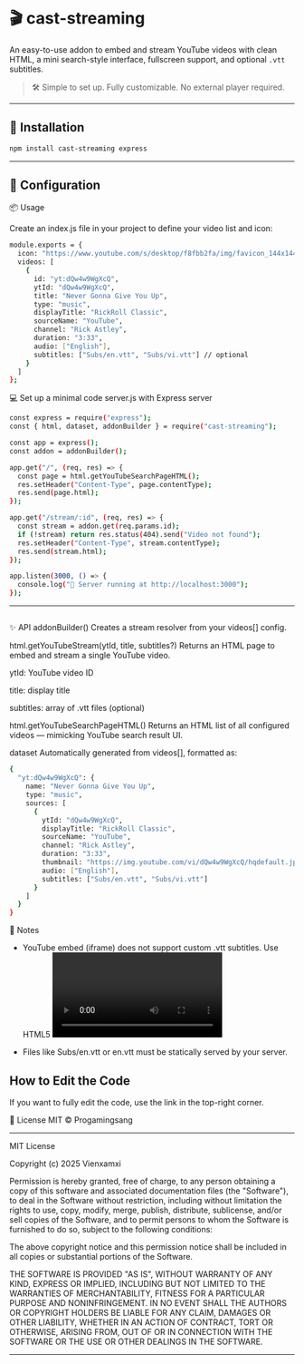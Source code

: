 # 🎬 cast-streaming

An easy-to-use addon to embed and stream YouTube videos with clean HTML, a mini search-style interface, fullscreen support, and optional `.vtt` subtitles.

> 🛠 Simple to set up. Fully customizable. No external player required.

---

## 🚀 Installation

```bash
npm install cast-streaming express
```

---

## 🔧 Configuration

📦 Usage

Create an index.js file in your project to define your video list and icon:

```bash
module.exports = {
  icon: "https://www.youtube.com/s/desktop/f8fbb2fa/img/favicon_144x144.png",
  videos: [
    {
      id: "yt:dQw4w9WgXcQ",
      ytId: "dQw4w9WgXcQ",
      title: "Never Gonna Give You Up",
      type: "music",
      displayTitle: "RickRoll Classic",
      sourceName: "YouTube",
      channel: "Rick Astley",
      duration: "3:33",
      audio: ["English"],
      subtitles: ["Subs/en.vtt", "Subs/vi.vtt"] // optional
    }
  ]
};
```

💻 Set up a minimal code server.js with Express server

```bash
const express = require("express");
const { html, dataset, addonBuilder } = require("cast-streaming");

const app = express();
const addon = addonBuilder();

app.get("/", (req, res) => {
  const page = html.getYouTubeSearchPageHTML();
  res.setHeader("Content-Type", page.contentType);
  res.send(page.html);
});

app.get("/stream/:id", (req, res) => {
  const stream = addon.get(req.params.id);
  if (!stream) return res.status(404).send("Video not found");
  res.setHeader("Content-Type", stream.contentType);
  res.send(stream.html);
});

app.listen(3000, () => {
  console.log("🚀 Server running at http://localhost:3000");
});
```

---

##

✨ API
addonBuilder()
Creates a stream resolver from your videos[] config.

html.getYouTubeStream(ytId, title, subtitles?)
Returns an HTML page to embed and stream a single YouTube video.

ytId: YouTube video ID

title: display title

subtitles: array of .vtt files (optional)

html.getYouTubeSearchPageHTML()
Returns an HTML list of all configured videos — mimicking YouTube search result UI.

dataset
Automatically generated from videos[], formatted as:

```bash
{
  "yt:dQw4w9WgXcQ": {
    name: "Never Gonna Give You Up",
    type: "music",
    sources: [
      {
        ytId: "dQw4w9WgXcQ",
        displayTitle: "RickRoll Classic",
        sourceName: "YouTube",
        channel: "Rick Astley",
        duration: "3:33",
        thumbnail: "https://img.youtube.com/vi/dQw4w9WgXcQ/hqdefault.jpg",
        audio: ["English"],
        subtitles: ["Subs/en.vtt", "Subs/vi.vtt"]
      }
    ]
  }
}
```

📝 Notes
- YouTube embed (iframe) does not support custom .vtt subtitles. Use HTML5 <video> + .mp4 if needed.

- Files like Subs/en.vtt or en.vtt must be statically served by your server.

## How to Edit the Code

If you want to fully edit the code, use the link in the top-right corner.

🔗 License
MIT © Progamingsang

---

MIT License

Copyright (c) 2025 Vienxamxi

Permission is hereby granted, free of charge, to any person obtaining a copy
of this software and associated documentation files (the "Software"), to deal
in the Software without restriction, including without limitation the rights
to use, copy, modify, merge, publish, distribute, sublicense, and/or sell
copies of the Software, and to permit persons to whom the Software is
furnished to do so, subject to the following conditions:

The above copyright notice and this permission notice shall be included in all
copies or substantial portions of the Software.

THE SOFTWARE IS PROVIDED "AS IS", WITHOUT WARRANTY OF ANY KIND, EXPRESS OR
IMPLIED, INCLUDING BUT NOT LIMITED TO THE WARRANTIES OF MERCHANTABILITY,
FITNESS FOR A PARTICULAR PURPOSE AND NONINFRINGEMENT. IN NO EVENT SHALL THE
AUTHORS OR COPYRIGHT HOLDERS BE LIABLE FOR ANY CLAIM, DAMAGES OR OTHER
LIABILITY, WHETHER IN AN ACTION OF CONTRACT, TORT OR OTHERWISE, ARISING FROM,
OUT OF OR IN CONNECTION WITH THE SOFTWARE OR THE USE OR OTHER DEALINGS IN THE
SOFTWARE.

---
